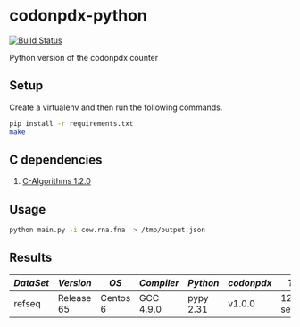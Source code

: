 codonpdx-python
===============

[![Build Status](https://travis-ci.org/PDX-Flamingo/codonpdx-python.svg?branch=master)](https://travis-ci.org/PDX-Flamingo/codonpdx-python)

Python version of the codonpdx counter

Setup
-----

Create a virtualenv and then run the following commands.

```bash
pip install -r requirements.txt
make
```

C dependencies
-----

1. [C-Algorithms 1.2.0](http://c-algorithms.sourceforge.net)

Usage
-------

```bash
python main.py -i cow.rna.fna  > /tmp/output.json
```

Results
--------

| *DataSet* | *Version* | *OS* | *Compiler* | *Python* | *codonpdx* | *Time* | 
|-----------|-----------|------|------------|----------|----------|--------|
| refseq  | Release 65 | Centos 6 | GCC 4.9.0 | pypy 2.31 | v1.0.0 |  12.35 seconds |
